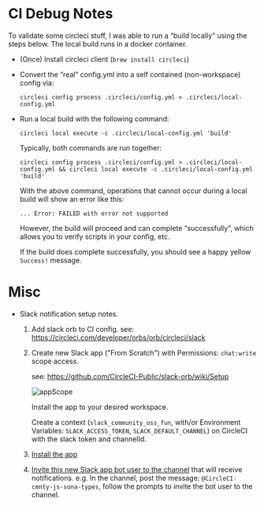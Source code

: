 CI Debug Notes
================
To validate some circleci stuff, I was able to run a “build locally” using the steps below.
The local build runs in a docker container.

  * (Once) Install circleci client (`brew install circleci`)

  * Convert the “real” config.yml into a self contained (non-workspace) config via:

        circleci config process .circleci/config.yml > .circleci/local-config.yml

  * Run a local build with the following command:
          
        circleci local execute -c .circleci/local-config.yml 'build'

    Typically, both commands are run together:
    
        circleci config process .circleci/config.yml > .circleci/local-config.yml && circleci local execute -c .circleci/local-config.yml 'build'
    
    With the above command, operations that cannot occur during a local build will show an error like this:
     
      ```
      ... Error: FAILED with error not supported
      ```
    
      However, the build will proceed and can complete “successfully”, which allows you to verify scripts in your config, etc.
      
      If the build does complete successfully, you should see a happy yellow `Success!` message.

Misc
====

* Slack notification setup notes.

    1. Add slack orb to CI config. see: https://circleci.com/developer/orbs/orb/circleci/slack
    2. Create new Slack app ("From Scratch") with Permissions: `chat:write` scope access. 
       
       see: https://github.com/CircleCI-Public/slack-orb/wiki/Setup

       ![appScope](images/slack-app-scope.png)
       
       Install the app to your desired workspace.
       
       Create a context (`slack_community_oss_fun`, with/or Environment Variables: `SLACK_ACCESS_TOKEN`, `SLACK_DEFAULT_CHANNEL`) 
       on CircleCI with the slack token and channelId.
    3. [Install the app](https://slack.com/help/articles/202035138-Add-apps-to-your-Slack-workspace)
    4. [Invite this new Slack app bot user to the channel](https://www.ibm.com/docs/en/SS3GDX_1.1.0/chatops_prerequisite_invite_app_to_channel.html)
       that will receive notifications. e.g. In the channel, post the message: `@CircleCI-cmnty-js-sona-types`, follow
       the prompts to invite the bot user to the channel.
